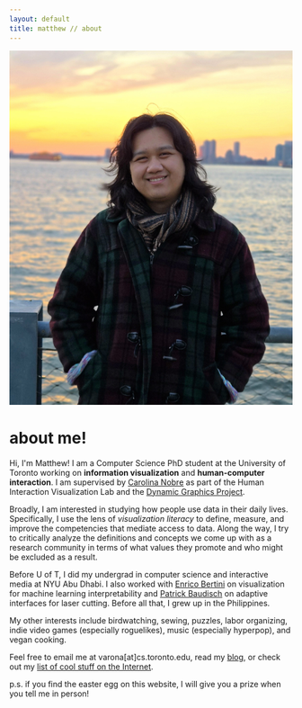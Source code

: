 ```yaml
---
layout: default
title: matthew // about
---
```

<img src="assets/media/me.jpg" class="mypic">

# about me!
Hi, I'm Matthew! I am a Computer Science PhD student at the University of Toronto working on **information visualization** and **human-computer interaction**. I am supervised by [Carolina Nobre](https://www.cs.toronto.edu/~cnobre/) as part of the Human Interaction Visualization Lab and the [Dynamic Graphics Project](https://dgp.toronto.edu). 

Broadly, I am interested in studying how people use data in their daily lives. Specifically, I use the lens of *visualization literacy* to define, measure, and improve the competencies that mediate access to data. Along the way, I try to critically analyze the definitions and concepts we come up with as a research community in terms of what values they promote and who might be excluded as a result. 

Before U of T, I did my undergrad in computer science and interactive media at NYU Abu Dhabi. I also worked with [Enrico Bertini](https://enrico.bertini.io) on visualization for machine learning interpretability and [Patrick Baudisch](https://hpi.de/baudisch/home.html) on adaptive interfaces for laser cutting. Before all that, I grew up in the Philippines.

My other interests include birdwatching, sewing, puzzles, labor organizing, indie video games (especially roguelikes), music (especially hyperpop), and vegan cooking. 

Feel free to email me at varona[at]cs.toronto.edu, read my [blog](/blog), or check out my [list of cool stuff on the Internet](/cool).

<span class="mike">p.s. if you find the easter egg on this website, I will give you a prize when you tell me in person!</span>